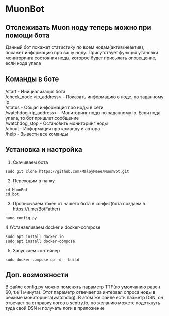 # MuonBot
## Отслеживать Muon ноду теперь можно при помощи бота
Данный бот покажет статистику по всем нодам(актив/неактив), покажет информацию про вашу ноду. Присутствует функция утановки мониторинга состояния ноды, которое будет присылать оповещение, если нода упала
## Команды в боте
/start - Инициализация бота <br />
/check_node <ip_address> - Показать информацию о ноде, по заданному ip <br />
/status - Общая информация про ноды в сети<br />
/watchdog <ip_address> - Мониторинг ноды по заданному ip. Если нода упала, то бот пришлет сообщение<br />
/watchdog_stop - Остановить мониторинг ноды<br />
/about - Информация про команду и автора<br />
/help - Вывести все команды<br />
## Установка и настройка
1) Скачиваем бота

```
sudo git clone https://github.com/MaloyMeee/MuonBot.git

```
2) Переходим в папку
```
cd MuonBot
cd bot
```
3) Прописываем токен от нашего бота в конфиг(бота создаем в https://t.me/BotFather)
```
nano config.py
```
4 )Устанавливаем docker и docker-compose
```
sudo apt install docker.io 
sudo apt install docker-compose
```
5) Запускаем контейнер
```
sudo docker-compose up -d --build
```
## Доп. возможности
В файле config.py можно поменять параметр TTF(по умолчанию равен 60, т.е 1 минута). Этот параметр отвечает за интервал опроса ноды в режиме мониторинга(watchdog). 
В этом же файле есть пааметр DSN, он отвечает за отправку логов в sentry.io, по желанию можете подоткнуть туда свой DSN и получать логи в приложение
